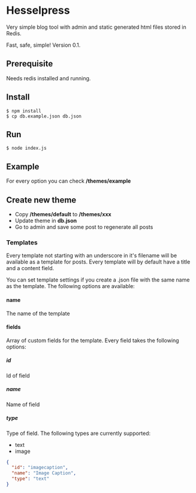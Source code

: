 # Hesselpress
Very simple blog tool with admin and static generated html files stored in Redis.

Fast, safe, simple! Version 0.1.

## Prerequisite
Needs redis installed and running.

## Install

```shell
$ npm install
$ cp db.example.json db.json
```

## Run

```shell
$ node index.js
```

## Example
For every option you can check __/themes/example__

## Create new theme
* Copy __/themes/default__ to __/themes/xxx__
* Update theme in __db.json__
* Go to admin and save some post to regenerate all posts

### Templates
Every template not starting with an underscore in it's filename will be available as a template for posts. Every template will by default have a title and a content field.

You can set template settings if you create a .json file with the same name as the template. The following options are available:

#### name
The name of the template

#### fields
Array of custom fields for the template. Every field takes the following options:

##### id
Id of field

##### name
Name of field

##### type
Type of field. The following types are currently supported:

* text
* image

```json
{
  "id": "imagecaption",
  "name": "Image Caption",
  "type": "text"
}
```
